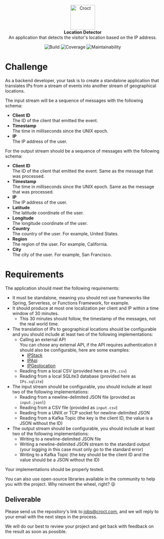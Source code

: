 <p align="center">
    <a href="https://croct.com">
      <img src="https://cdn.croct.io/brand/logo/repo-icon-green.svg" alt="Croct" height="80"/>
    </a>
    <br />
    <strong>Location Detector</strong>
    <br />
    An application that detects the visitor's location based on the IP address.
</p>
<p align="center">
    <img alt="Build" src="https://img.shields.io/badge/build-passing-green" />
    <img alt="Coverage" src="https://img.shields.io/badge/coverage-100%25-green" />
    <img alt="Maintainability" src="https://img.shields.io/badge/maintainability-100-green" />
</p>

# Challenge

As a backend developer, your task is to create a standalone application that translates IPs from a stream of events into another stream of geographical locations.

The input stream will be a sequence of messages with the following schema:

- **Client ID**  
  The ID of the client that emitted the event.
- **Timestamp**  
  The time in milliseconds since the UNIX epoch.
- **IP**  
  The IP address of the user.

For the output stream should be a sequence of messages with the following schema:

- **Client ID**  
  The ID of the client that emitted the event. Same as the message that was processed.
- **Timestamp**  
  The time in milliseconds since the UNIX epoch. Same as the message that was processed.
- **IP**  
  The IP address of the user.
- **Latitude**  
  The latitude coordinate of the user.
- **Longitude**  
  The longitude coordinate of the user.
- **Country**  
  The country of the user. For example, United States.
- **Region**  
  The region of the user. For example, California.
- **City**  
  The city of the user. For example, San Francisco.


# Requirements

The application should meet the following requirements:

- It must be standalone, meaning you should not use frameworks like Spring, Serverless, or Functions Framework, for example.
- It should produce at most one localization per client and IP within a time window of 30 minutes.
  - This 30 minutes should follow, the timestamp of the messages, not the real world time.
- The translation of IPs to geographical locations should be configurable and you should include at least two of the following implementations:
  - Calling an external API  
    You can chose any external API, if the API requires authentication it should also be configurable, here are some examples:
    - [IPStack](https://ipstack.com/)
    - [IPApi](https://ip-api.com/)
    - [IPGeolocation](https://ipgeolocation.io/)
  - Reading from a local CSV (provided here as `IPs.csv`)
  - Reading from a local SQLite3 database (provided here as `IPs.sqlite`)
- The input stream should be configurable, you should include at least two of the following implementations:
  - Reading from a newline-delimited JSON file (provided as `input.jsonl`)
  - Reading from a CSV file (provided as `input.csv`)
  - Reading from a UNIX or TCP socket for newline-delimited JSON
  - Reading from a Kafka Topic (the key is the client ID, the value is a JSON without the ID)
- The output stream should be configurable, you should include at least two of the following implementations:
  - Writing to a newline-delimited JSON file
  - Writing a newline-delimited JSON stream to the standard output (your logging in this case must only go to the standard error)
  - Writing to a Kafka Topic (the key should be the client ID and the value should be a JSON without the ID)

Your implementations should be properly tested.

You can also use open-source libraries available in the community to help you with the project. Why reinvent the wheel, right? 😜

## Deliverable

Please send us the repository's link to jobs@croct.com, and we will reply to your email with the next steps in the process.

We will do our best to review your project and get back with feedback on the result as soon as possible. 
